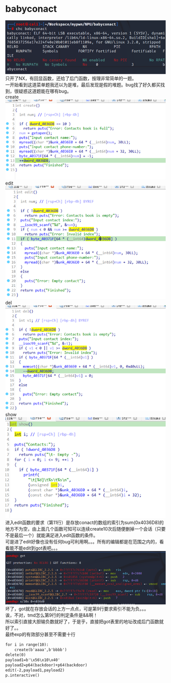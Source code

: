 # babyconact  
![](./pics/chc.png)  
只开了NX，有回显函数，还给了后门函数，按理非常简单的一题。  
一开始看到这道菜单题我还以为是堆，最后发现是假的堆题。bug找了好久都买找到，很疑惑这道题能在哪有bug。  
create  
![](./pics/create.png)  
edit
![](./pics/edit.png)  
del
![](./pics/del.png)  
show
![](./pics/show.png)  
进入edit函数的要求（第11行）是存放conact的数组的索引为sum(0x4036D8)的地方不为空，由上面几个函数可知可以连续create10次后随便删掉一个会话（只要不是最后一个）就能满足进入edit函数的条件。  
可是进了edit好像也没有任何bug可利用啊。。。所有的编辑都是在范围之内的，看看能不能edit到got表吧。。。  
![](./pics/got.png)  
坏了，got就在存放会话的上方一点点，可是第9行要求索引不能为负。。。  
诶，不对，tmd怎么第9行的判定条件是&&啊！  
所以索引直接大胆输负数就好了，于是乎，直接把got表里的地址改成后门函数就好了。。  
最终exp的有效部分甚至不需要十行  
```
for i in range(10):
    create(b'aaaa',b'bbbb')
delete(0)
payload1=b'\x56\x10\x40'
payload2=p64(backdoor)+p64(backdoor)
edit(-2,payload1,payload2)
p.interactive()
```
